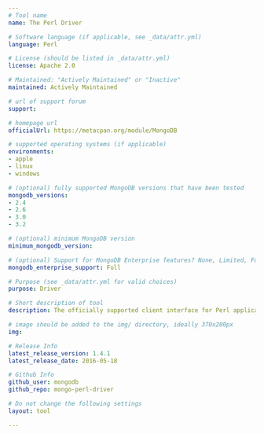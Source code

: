 ```yaml
---
# Tool name
name: The Perl Driver

# Software language (if applicable, see _data/attr.yml)
language: Perl

# License (should be listed in _data/attr.yml)
license: Apache 2.0

# Maintained: "Actively Maintained" or "Inactive"
maintained: Actively Maintained

# url of support forum
support: 

# homepage url
officialUrl: https://metacpan.org/module/MongoDB

# supported operating systems (if applicable)
environments:
- apple
- linux
- windows

# (optional) fully supported MongoDB versions that have been tested
mongodb_versions:
- 2.4
- 2.6
- 3.0
- 3.2

# (optional) minimum MongoDB version
minimum_mongodb_version:

# (optional) Support for MongoDB Enterprise features? None, Limited, Full
mongodb_enterprise_support: Full

# Purpose (see _data/attr.yml for valid choices)
purpose: Driver

# Short description of tool
description: The officially supported client interface for Perl applications.

# image should be added to the img/ directory, ideally 370x200px
img: 

# Release Info
latest_release_version: 1.4.1
latest_release_date: 2016-05-18

# Github Info
github_user: mongodb
github_repo: mongo-perl-driver

# Do not change the following settings
layout: tool

---
```


